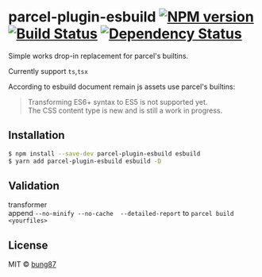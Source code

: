 # parcel-plugin-esbuild [![NPM version][npm-image]][npm-url] [![Build Status][travis-image]][travis-url] [![Dependency Status][daviddm-image]][daviddm-url]
> 

Simple works drop-in replacement for parcel's builtins.  

Currently support `ts`,`tsx`

According to esbuild document remain js assets use parcel's builtins:  
> Transforming ES6+ syntax to ES5 is not supported yet.   
> The CSS content type is new and is still a work in progress. 
## Installation

```sh
$ npm install --save-dev parcel-plugin-esbuild esbuild
$ yarn add parcel-plugin-esbuild esbuild -D
```
## Validation  
transformer  
append `--no-minify --no-cache  --detailed-report` to `parcel build <yourfiles>`

## License

MIT © [bung87]()


[npm-image]: https://badge.fury.io/js/parcel-plugin-esbuild.svg
[npm-url]: https://npmjs.org/package/parcel-plugin-esbuild
[travis-image]: https://travis-ci.com/bung87/parcel-plugin-esbuild.svg?branch=master
[travis-url]: https://travis-ci.com/bung87/parcel-plugin-esbuild
[daviddm-image]: https://david-dm.org/bung87/parcel-plugin-esbuild.svg?theme=shields.io
[daviddm-url]: https://david-dm.org/bung87/parcel-plugin-esbuild
